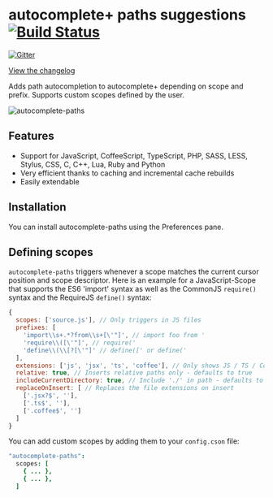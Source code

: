 # autocomplete+ paths suggestions [![Build Status](https://travis-ci.org/atom-community/autocomplete-paths.svg?branch=master)](https://travis-ci.org/atom-community/autocomplete-paths)

[![Gitter](https://badges.gitter.im/Join%20Chat.svg)](https://gitter.im/atom-community/autocomplete-paths?utm_source=badge&utm_medium=badge&utm_campaign=pr-badge&utm_content=badge)

[View the changelog](https://github.com/atom-community/autocomplete-paths/blob/master/CHANGELOG.md)

Adds path autocompletion to autocomplete+ depending on scope and prefix. Supports custom scopes defined by the user.

![autocomplete-paths](http://fs5.directupload.net/images/160215/5tdhz7c4.gif)

## Features

* Support for JavaScript, CoffeeScript, TypeScript, PHP, SASS, LESS, Stylus, CSS, C, C++, Lua, Ruby and Python
* Very efficient thanks to caching and incremental cache rebuilds
* Easily extendable

## Installation

You can install autocomplete-paths using the Preferences pane.

## Defining scopes

`autocomplete-paths` triggers whenever a scope matches the current cursor position and scope
descriptor. Here is an example for a JavaScript-Scope that supports the ES6 'import' syntax as
well as the CommonJS `require()` syntax and the RequireJS `define()` syntax:

```js
{
  scopes: ['source.js'], // Only triggers in JS files
  prefixes: [
    'import\\s+.*?from\\s+[\'"]', // import foo from '
    'require\\([\'"]', // require('
    'define\\(\\[?[\'"]' // define([' or define('
  ],
  extensions: ['js', 'jsx', 'ts', 'coffee'], // Only shows JS / TS / Coffee files
  relative: true, // Inserts relative paths only - defaults to true
  includeCurrentDirectory: true, // Include './' in path - defaults to true
  replaceOnInsert: [ // Replaces the file extensions on insert
    ['.jsx?$', ''],
    ['.ts$', ''],
    ['.coffee$', '']
  ]
}
```

You can add custom scopes by adding them to your `config.cson` file:

```coffee
"autocomplete-paths":
  scopes: [
    { ... },
    { ... },
  ]
```
